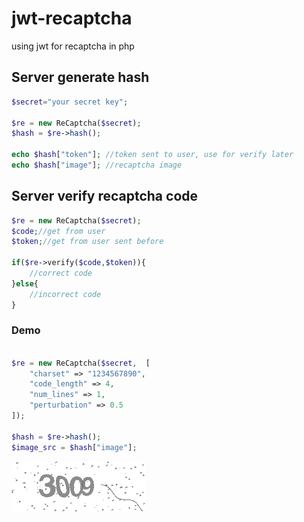 # jwt-recaptcha
using jwt for recaptcha in php

## Server generate hash
```php
$secret="your secret key";

$re = new ReCaptcha($secret);
$hash = $re->hash();

echo $hash["token"]; //token sent to user, use for verify later
echo $hash["image"]; //recaptcha image

```

## Server verify recaptcha code
```php
$re = new ReCaptcha($secret);
$code;//get from user
$token;//get from user sent before

if($re->verify($code,$token)){
    //correct code
}else{
    //incorrect code 
}
```

### Demo
```php

$re = new ReCaptcha($secret,  [
    "charset" => "1234567890",
    "code_length" => 4,
    "num_lines" => 1,
    "perturbation" => 0.5
]);

$hash = $re->hash();
$image_src = $hash["image"];
```
<img src="https://raw.githubusercontent.com/mathsgod/jwt-recaptcha/refs/heads/master/demo/demo.png"/>






